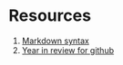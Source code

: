 # Resources

1. [Markdown syntax](https://www.markdownguide.org/basic-syntax/)
2. [Year in review for github](https://githubwrapped.tech/bhuiyanmobasshir94)
